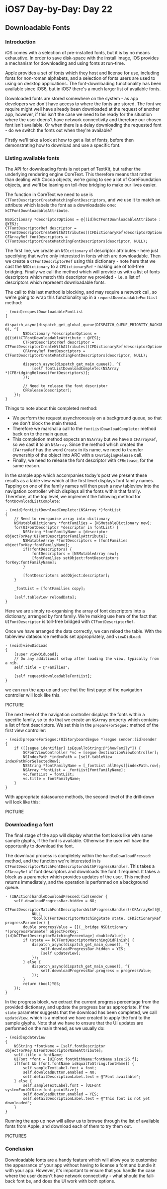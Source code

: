 # iOS7 Day-by-Day: Day 22
## Downloadable Fonts

### Introduction

iOS comes with a selection of pre-installed fonts, but it is by no means
exhaustive. In order to save disk-space with the install image, iOS provides a
mechanism for downloading and using fonts at run-time.

Apple provides a set of fonts which they host and license for use, including
fonts for non-roman alphabets, and a selection of fonts users are used to using
on desktop applications. The font-downloading functionality has been available
since iOS6, but in iOS7 there's a much larger list of available fonts.

Downloaded fonts are stored somewhere on the system - as app developers we don't
have access to where the fonts are stored. The font we require might well have
already been downloaded at the request of another app, however, if this isn't the
case we need to be ready for the situation where the user doens't have network
connectivity and therefore our chosen font isn't available. Or when there is a
delay downloading the requested font - do we switch the fonts out when they're
available?

Firstly we'll take a look at how to get a list of fonts, before then demonstrating
how to download and use a specific font.


### Listing available fonts

The API for downloading fonts is not part of TextKit, but rather the underlying
rendering engine CoreText. This therefore means that rather than dealing with
Cocoa objects, we're going to see a lot of CoreFoundation objects, and we'll be
leaning on toll-free bridging to make our lives easier.

The function in CoreText we need to use is `CTFontDescriptorCreateMatchingFontDescriptors`,
and we use it to match an attribute which labels the font as a downloadable one:
`kCTFontDownloadableAttribute`.

    NSDictionary *descriptorOptions = @{(id)kCTFontDownloadableAttribute : @YES};
    CTFontDescriptorRef descriptor = CTFontDescriptorCreateWithAttributes((CFDictionaryRef)descriptorOptions);
    CFArrayRef fontDescriptors = CTFontDescriptorCreateMatchingFontDescriptors(descriptor, NULL);

The first line, we create an `NSDictionary` of descriptor attributes - here just
specifying that we're only interested in fonts which are downloadable. Then we
create a `CTFontDescriptorRef` using this dictionary - note here that we cast
the `NSDictionary` to a `CFDictionaryRef` - making use of toll-free bridging.
Finally we call the method which will provide us with a list of fonts descriptors
which match this descriptor we provided - i.e. a list of descriptors which represent
downloadable fonts.

The call to this last method is blocking, and may require a network call, so we're
going to wrap this functionality up in a `requestDownloadableFontList` method:

    - (void)requestDownloadableFontList
    {
        dispatch_async(dispatch_get_global_queue(DISPATCH_QUEUE_PRIORITY_BACKGROUND, 0), ^{
            NSDictionary *descriptorOptions = @{(id)kCTFontDownloadableAttribute : @YES};
            CTFontDescriptorRef descriptor = CTFontDescriptorCreateWithAttributes((CFDictionaryRef)descriptorOptions);
            CFArrayRef fontDescriptors = CTFontDescriptorCreateMatchingFontDescriptors(descriptor, NULL);
            
            dispatch_async(dispatch_get_main_queue(), ^{
                [self fontListDownloadComplete:(NSArray *)CFBridgingRelease(fontDescriptors)];
            });
            
            // Need to release the font descriptor
            CFRelease(descriptor);
        });   
    }

Things to note about this completed method:

- We perform the request asynchronously on a background queue, so that we don't
block the main thread.
- Therefore we marshal a call to the `fontListDownloadComplete:` method back on
to the main queue.
- This completion method expects an `NSArray` but we have a `CFArrayRef`, so we
cast it to an `NSArray`. Since the method which created the `CFArrayRef` has the
word `Create` in its name, we need to transfer ownership of the object into ARC
with a `CFBridgingRelease` call.
- Finally, we need to release the font descriptor with `CFRelease`, for the same
reason.

In the sample app which accompanies today's post we present these results as a
table view which at the first level displays font family names. Tapping on one
of the family names will then push a new tableview into the navigation controller
which displays all the fonts within that family. Therefore, at the top level, we
implement the following method for `fontDownloadListComplete:`

    - (void)fontListDownloadComplete:(NSArray *)fontList
    {
        // Need to reorganise array into dictionary
        NSMutableDictionary *fontFamilies = [NSMutableDictionary new];
        for(UIFontDescriptor *descriptor in fontList) {
            NSString *fontFamilyName = [descriptor objectForKey:UIFontDescriptorFamilyAttribute];
            NSMutableArray *fontDescriptors = [fontFamilies objectForKey:fontFamilyName];
            if(!fontDescriptors) {
                fontDescriptors = [NSMutableArray new];
                [fontFamilies setObject:fontDescriptors forKey:fontFamilyName];
            }
            
            [fontDescriptors addObject:descriptor];
        }
        
        _fontList = [fontFamilies copy];
        
        [self.tableView reloadData];
    }

Here we are simply re-organising the array of font descriptors into a dictionary,
arranged by font family. We're making use here of the fact that `UIFontDescriptor`
is toll-free bridged with `CTFontDescriptorRef`.

Once we have arranged the data correctly, we can reload the table. With the
tableview datasource methods set appropriately, and `viewDidLoad`:

    - (void)viewDidLoad
    {
        [super viewDidLoad];
        // Do any additional setup after loading the view, typically from a nib.
        self.title = @"Families";
        
        [self requestDownloadableFontList];
    }

we can run the app up and see that the first page of the navigation controller
will look like this.

PICTURE

The next level of the navigation controller displays the fonts within a specific
family, so to do that we create an `NSArray` property which contains a list of
font descriptors. We set this in the `prepareForSegue:` method of the first view
controller:

    - (void)prepareForSegue:(UIStoryboardSegue *)segue sender:(id)sender
    {
        if ([[segue identifier] isEqualToString:@"ShowFamily"]) {
            SCFontViewController *vc = [segue destinationViewController];
            NSIndexPath *indexPath = [self.tableView indexPathForSelectedRow];
            NSString *fontFamilyName = [_fontList allKeys][indexPath.row];
            NSArray *fontList = _fontList[fontFamilyName];
            vc.fontList = fontList;
            vc.title = fontFamilyName;
        }
    }

With appropriate datasource methods, the second level of the drill-down will
look like this:

PICTURE

### Downloading a font

The final stage of the app will display what the font looks like with some sample
glyphs, if the font is available. Otherwise the user will have the opportunity
to download the font.

The download process is completely within the `handleDownloadPressed:` method, and
the function we're interested in is `CTFontDescriptorMatchFontDescriptorsWithProgressHandler`.
This takes a `CFArrayRef` of font descriptors and downloads the font if required.
It takes a block as a parameter which provides updates of the user. This method
returns immediately, and the operation is performed on a background queue. 

    - (IBAction)handleDownloadPressed:(id)sender {
        self.downloadProgressBar.hidden = NO;
        CTFontDescriptorMatchFontDescriptorsWithProgressHandler((CFArrayRef)@[_fontDescriptor],
                NULL,
                ^bool(CTFontDescriptorMatchingState state, CFDictionaryRef progressParameter) {
            double progressValue = [[(__bridge NSDictionary *)progressParameter objectForKey:(id)kCTFontDescriptorMatchingPercentage] doubleValue];
            if (state == kCTFontDescriptorMatchingDidFinish) {
                dispatch_async(dispatch_get_main_queue(), ^{
                    self.downloadProgressBar.hidden = YES;
                    [self updateView];
                });
            } else {
                dispatch_async(dispatch_get_main_queue(), ^{
                    self.downloadProgressBar.progress = progressValue;
                });
            }
            return (bool)YES;
        });
    }

In the progress block, we extract the current progress percentage from the
provided dictionary, and update the progress bar as appropriate. If the `state`
parameter suggests that the download has been completed, we call `updateView`, 
which is a method we have created to apply the font to the sample glyphs. Note
that we have to ensure that the UI updates are performed on the main thread, as
we usually do:

    - (void)updateView
    {
        NSString *fontName = [self.fontDescriptor objectForKey:UIFontDescriptorNameAttribute];
        self.title = fontName;
        UIFont *font = [UIFont fontWithName:fontName size:26.f];
        if(font && [font.fontName isEqualToString:fontName]) {
            self.sampleTextLabel.font = font;
            self.downloadButton.enabled = NO;
            self.detailDescriptionLabel.text = @"Font available";
        } else {
            self.sampleTextLabel.font = [UIFont systemFontOfSize:font.pointSize];
            self.downloadButton.enabled = YES;
            self.detailDescriptionLabel.text = @"This font is not yet downloaded";
        }
    }

Running the app up now will allow us to browse through the list of available fonts
from Apple, and download each of them to try them out.

PICTURES


### Conclusion

Downloadable fonts are a handy feature which will allow you to customise the
appearance of your app without having to license a font and bundle it with your
app. However, it's important to ensure that you handle the case where the user
doesn't have network connectivity - what should the fall-back font be, and does
the UI work with both options.



